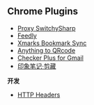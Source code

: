 Chrome Plugins  
------------

- [Proxy SwitchySharp](https://chrome.google.com/webstore/detail/proxy-switchysharp/dpplabbmogkhghncfbfdeeokoefdjegm)  
- [Feedly](https://chrome.google.com/webstore/detail/feedly-news-blogs-and-you/hipbfijinpcgfogaopmgehiegacbhmob)
- [Xmarks Bookmark Sync](https://chrome.google.com/webstore/detail/xmarks-bookmark-sync/ajpgkpeckebdhofmmjfgcjjiiejpodla)
- [Anything to QRcode](https://chrome.google.com/webstore/detail/anything-to-qrcode/calkaljlpglgogjfcidhlmmlgjnpmnmf/details)
- [Checker Plus for Gmail](https://chrome.google.com/webstore/detail/checker-plus-for-gmail/oeopbcgkkoapgobdbedcemjljbihmemj)  
- [印象笔记·剪藏](https://chrome.google.com/webstore/detail/evernote-web-clipper/pioclpoplcdbaefihamjohnefbikjilc)  


**开发**  

- [HTTP Headers](https://chrome.google.com/webstore/detail/http-headers/hplfkkmefamockhligfdcfgfnbcdddbg)